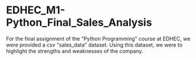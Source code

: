 # EDHEC_M1-Python_Final_Sales_Analysis
For the final assignment of the "Python Programming" course at EDHEC, we were provided a csv "sales_data" dataset. Using this dataset, we were to highlight the strengths and weaknesses of the company.
